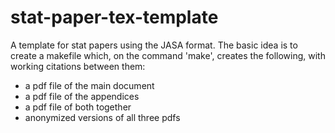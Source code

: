 # stat-paper-tex-template

A template for stat papers using the JASA format. The basic idea is to create a makefile which, on the command 'make', creates the following, with working citations between them:
* a pdf file of the main document
* a pdf file of the appendices
* a pdf file of both together
* anonymized versions of all three pdfs